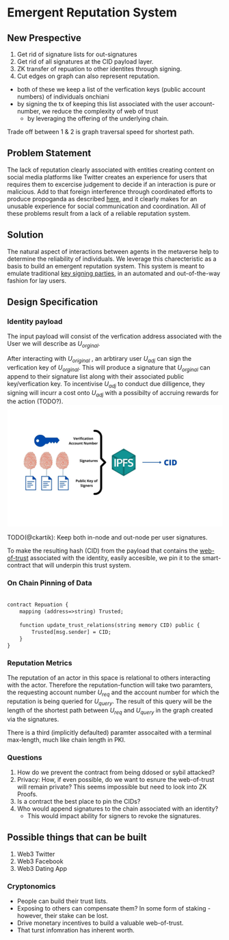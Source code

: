 # Emergent Reputation System

## New Prespective
1. Get rid of signature lists for out-signatures
2. Get rid of all signatures at the CID payload layer.
3. ZK transfer of repuation to other identites through signing.
4. Cut edges on graph can also represent reputation.

- both of these we keep a list of the verfication keys (public account numbers) of individuals onchiani
- by signing the tx of keeping this list associated with the user account-number, we reduce the complexity of web of trust
    - by leveraging the offering of the underlying chain.


Trade off between 1 & 2 is graph traversal speed for shortest path.

## Problem Statement
The lack of reputation clearly associated with entities creating content on social media platforms like Twitter
creates an experience for users that requires them to excercise judgement to decide if an interaction is pure or malicious. Add to that foreign interference through coordinated efforts to produce
propoganda as described 
[here](https://symantec-enterprise-blogs.security.com/blogs/threat-intelligence/twitterbots-propaganda-disinformation),
and it clearly makes for an unusable experience for social communication and coordination. All of these problems result from a lack of a reliable reputation system.

## Solution
The natural aspect of interactions between agents in the metaverse help to determine the reliability of individuals.
We leverage this charecteristic as a basis to build an emergent reputation system. This system is meant to emulate traditional
[key signing parties](https://en.wikipedia.org/wiki/Key_signing_party), in an automated and out-of-the-way fashion for lay users.

## Design Specification

### Identity payload
The input payload will consist of the verfication address associated with the User we will describe as _U<sub>orginal</sub>_.

After interacting with _U<sub>original</sub>_ , an arbtirary user _U<sub>adj</sub>_ can sign the 
verfication key of _U<sub>orginal</sub>_. This will produce a signature that  _U<sub>orginal</sub>_ can append to their 
signature list along with their associated public key/verfication key. To incentivise _U<sub>adj</sub>_ to conduct due dilligence, 
they signing will incurr a cost onto _U<sub>adj</sub>_ with a possibilty of accruing rewards for the action (TODO?).
![](/assets/diag1.jpg)

TODO(@ckartik): Keep both in-node and out-node per user signatures.

To make the resulting hash (CID) from the payload that contains the [web-of-trust](https://en.wikipedia.org/wiki/Web_of_trust) associated with the identity, easily accesible, we pin it to the smart-contract that will underpin this trust system.
### On Chain Pinning of Data
```solidity

contract Repuation {
    mapping (address=>string) Trusted;

    function update_trust_relations(string memory CID) public {
        Trusted[msg.sender] = CID;
    }
}
```
### Reputation Metrics
The reputation of an actor in this space is relational to others interacting with the actor.
Therefore the reputation-function will take two paramters, the requesting account number _U<sub>req</sub>_ and the
account number for which the reputation is being queried for _U<sub>query</sub>_. The result of this query will be the 
length of the shortest path between  _U<sub>req</sub>_ and _U<sub>query</sub>_ in the graph created via the signatures.

There is a third (implicitly defaulted) paramter assocaited with a terminal max-length, much like chain length in PKI.


### Questions
1. How do we prevent the contract from being ddosed or sybil attacked?
2. Privacy: How, if even possible, do we want to esnure the web-of-trust will remain private? This seems impossible but need to look into ZK Proofs.
3. Is a contract the best place to pin the CIDs?
4. Who would append signatures to the chain associated with an identity?
    - This would impact ability for signers to revoke the signatures.

## Possible things that can be built
1. Web3 Twitter
2. Web3 Facebook
3. Web3 Dating App

### Cryptonomics
- People can build their trust lists.
- Exposing to others can compensate them? In some form of staking - however, their stake can be lost.
- Drive monetary incentives to build a valuable web-of-trust.
- That turst infomration has inherent worth.